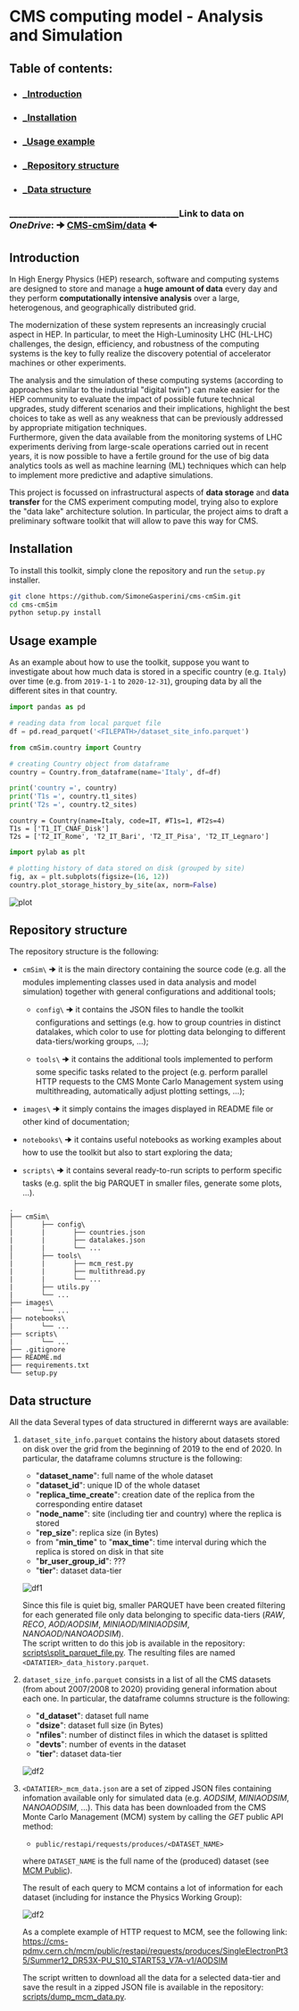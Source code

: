 # CMS computing model - Analysis and Simulation

## Table of contents:
- ### [_Introduction](#introduction)
- ### [_Installation](#installation)
- ### [_Usage example](#usage-example)
- ### [_Repository structure](#repository-structure)
- ### [_Data structure](#data-structure)

 ### _______________________________________Link to data on _OneDrive_: 🠊 [CMS-cmSim/data](https://liveunibo-my.sharepoint.com/:f:/g/personal/simone_gasperini2_studio_unibo_it/Eh5PN28-dPxMk8k6xOKacHsBAtPoEHkqk03jwOgqshaB5A?e=0CBqhg) 🠈


## Introduction
In High Energy Physics (HEP) research, software and computing systems are designed to store and manage a **huge amount of data** every day and they perform **computationally intensive analysis** over a large, heterogenous, and geographically distributed grid.

The modernization of these system represents an increasingly crucial aspect in HEP. In particular, to meet the High-Luminosity LHC (HL-LHC) challenges, the design, efficiency, and robustness of the computing systems is the key to fully realize the discovery potential of accelerator machines or other experiments.

The analysis and the simulation of these computing systems (according to approaches similar to the industrial "digital twin") can make easier for the HEP community to evaluate the impact of possible future technical upgrades, study different scenarios and their implications, highlight the best choices to take as well as any weakness that can be previously addressed by appropriate mitigation techniques.\
Furthermore, given the data available from the monitoring systems of LHC experiments deriving from large-scale operations carried out in recent years, it is now possible to have a fertile ground for the use of big data analytics tools as well as machine learning (ML) techniques which can help to implement more predictive and adaptive simulations.

This project is focussed on infrastructural aspects of **data storage** and **data transfer** for the CMS experiment computing model, trying also to explore the "data lake" architecture solution.
In particular, the project aims to draft a preliminary software toolkit that will allow to pave this way for CMS.



## Installation
To install this toolkit, simply clone the repository and run the `setup.py` installer.

```bash
git clone https://github.com/SimoneGasperini/cms-cmSim.git
cd cms-cmSim
python setup.py install
```



## Usage example
As an example about how to use the toolkit, suppose you want to investigate about how much data is stored in a specific country (e.g. `Italy`) over time (e.g. from `2019-1-1` to `2020-12-31`), grouping data by all the different sites in that country.

```python
import pandas as pd

# reading data from local parquet file
df = pd.read_parquet('<FILEPATH>/dataset_site_info.parquet')
```

```python
from cmSim.country import Country

# creating Country object from dataframe
country = Country.from_dataframe(name='Italy', df=df)

print('country =', country)
print('T1s =', country.t1_sites)
print('T2s =', country.t2_sites)
```
`country = Country(name=Italy, code=IT, #T1s=1, #T2s=4)`\
`T1s = ['T1_IT_CNAF_Disk']`\
`T2s = ['T2_IT_Rome', 'T2_IT_Bari', 'T2_IT_Pisa', 'T2_IT_Legnaro']`

```python
import pylab as plt

# plotting history of data stored on disk (grouped by site)
fig, ax = plt.subplots(figsize=(16, 12))
country.plot_storage_history_by_site(ax, norm=False)
```
![plot](images/example_plot.png)



## Repository structure
The repository structure is the following:

- `cmSim\` 🠊 it is the main directory containing the source code (e.g. all the modules implementing classes used in data analysis and model simulation) together with general configurations and additional tools;

    * `config\` 🠊 it contains the JSON files to handle the toolkit configurations and settings (e.g. how to group countries in distinct datalakes, which color to use for plotting data belonging to different data-tiers/working groups, ...);

    * `tools\` 🠊 it contains the additional tools implemented to perform some specific tasks related to the project (e.g. perform parallel HTTP requests to the CMS Monte Carlo Management system using multithreading, automatically adjust plotting settings, ...);

- `images\` 🠊 it simply contains the images displayed in README file or other kind of documentation;

- `notebooks\` 🠊 it contains useful notebooks as working examples about how to use the toolkit but also to start exploring the data;

- `scripts\` 🠊 it contains several ready-to-run scripts to perform specific tasks (e.g. split the big PARQUET in smaller files, generate some plots, ...).

```
.
├── cmSim\
│       ├── config\
|       |       ├── countries.json
|       |       ├── datalakes.json
|       |       └── ...
│       ├── tools\
|       |       ├── mcm_rest.py
|       |       ├── multithread.py
|       |       └── ...
|       ├── utils.py
|       └── ...
├── images\
|       └── ...
├── notebooks\
|       └── ...
├── scripts\
|       └── ...
├── .gitignore
├── README.md
├── requirements.txt
└── setup.py
```



## Data structure
All the data Several types of data structured in differernt ways are available:

1) `dataset_site_info.parquet` contains the history about datasets stored on disk over the grid from the beginning of 2019 to the end of 2020. In particular, the dataframe columns structure is the following:
    * "**dataset_name**": full name of the whole dataset
    * "**dataset_id**": unique ID of the whole dataset
    * "**replica_time_create**": creation date of the replica from the corresponding entire dataset
    * "**node_name**": site (including tier and country) where the replica is stored
    * "**rep_size**": replica size (in Bytes)
    * from "**min_time**" to "**max_time**": time interval during which the replica is stored on disk in that site
    * "**br_user_group_id**": ???
    * "**tier**": dataset data-tier

    ![df1](images/example_df1.png)

    Since this file is quiet big, smaller PARQUET have been created filtering for each generated file only data belonging to specific data-tiers (_RAW_, _RECO_, _AOD/AODSIM_, _MINIAOD/MINIAODSIM_, _NANOAOD/NANOAODSIM_).\
    The script written to do this job is available in the repository: [scripts\split_parquet_file.py](https://github.com/SimoneGasperini/cms-cmSim/blob/master/scripts/split_parquet_file.py). The resulting files are named `<DATATIER>_data_history.parquet`.

2) `dataset_size_info.parquet` consists in a list of all the CMS datasets (from about 2007/2008 to 2020) providing general information about each one. In particular, the dataframe columns structure is the following:
    * "**d_dataset**": dataset full name
    * "**dsize**": dataset full size (in Bytes)
    * "**nfiles**": number of distinct files in which the dataset is splitted
    * "**devts**": number of events in the dataset
    * "**tier**": dataset data-tier

    ![df2](images/example_df2.png)

3) `<DATATIER>_mcm_data.json` are a set of zipped JSON files containing infomation available only for simulated data (e.g. _AODSIM_, _MINIAODSIM_, _NANOAODSIM_, ...).
This data has been downloaded from the CMS Monte Carlo Management (MCM) system by calling the _GET_ public API method:
    * `public/restapi/requests/produces/<DATASET_NAME>`

    where `DATASET_NAME` is the full name of the (produced) dataset (see [MCM Public](https://cms-pdmv.cern.ch/mcm/public/restapi/requests)).

    The result of each query to MCM contains a lot of information for each dataset (including for instance the Physics Working Group):

    ![df2](images/mcm_keys.png)

    As a complete example of HTTP request to MCM, see the following link:\
    https://cms-pdmv.cern.ch/mcm/public/restapi/requests/produces/SingleElectronPt35/Summer12_DR53X-PU_S10_START53_V7A-v1/AODSIM

    The script written to download all the data for a selected data-tier and save the result in a zipped JSON file is available in the repository: [scripts/dump_mcm_data.py](https://github.com/SimoneGasperini/cms-cmSim/blob/master/scripts/dump_mcm_data.py).
